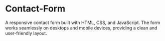 # Contact-Form
A responsive contact form built with HTML, CSS, and JavaScript. The form works seamlessly on desktops and mobile devices, providing a clean and user-friendly layout.
